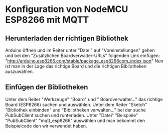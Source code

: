 # Konfiguration von NodeMCU ESP8266 mit MQTT

## Herunterladen der richtigen Bibliothek

Arduino öffnen und im Reiter unter "Datei" auf "Voreinstellungen" gehen
und bei den "Zusätzlichen Boardverwalter-URLs" folgenden Link einfügen:
"http://arduino.esp8266.com/stable/package_esp8266com_index.json"
Nun ist man in der Lage das richtige Board und die richtigen Bibliotheken auszuwählen.

## Einfügen der Bibliotheken

Unter dem Reiter "Werkzeuge" "Board" und " Boardverwalter..." das richtige Board (ESP8266) suchen und auswählen.
Unter dem Reiter "Sketch" "Bibliothek einbinden" und "Bibliotheken verwalten..." bei der suche PubSubClient suchen und runterladen.
Unter "Datei" "Beispiele" "PubSubClient" "mqtt_esp8266" auswählen und man bekommt den Beispielcode den wir verwendet haben.
